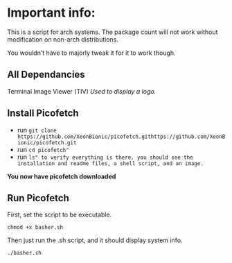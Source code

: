 # Important info:
This is a script for arch systems. The package count will not work without modification on non-arch distributions.

You wouldn't have to majorly tweak it for it to work though.


## All Dependancies ##
Terminal Image Viewer (TIV)
*Used to display a logo.*

## Install Picofetch ##
* run `git clone https://github.com/XeonBionic/picofetch.githttps://github.com/XeonBionic/picofetch.git`
* run `cd picofetch"`
* run `ls" to verify everything is there. you should see the installation and readme files, a shell script, and an image.`

**You now have picofetch downloaded**

## Run Picofetch ##
First, set the script to be executable.

`chmod +x basher.sh`

Then just run the .sh script, and it should display system info.

`./basher.sh`
